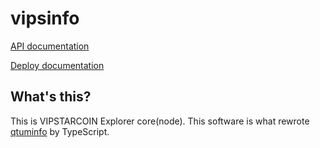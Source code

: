 # vipsinfo

[API documentation](https://github.com/vipstar-dev/vipsinfo-api/blob/master/README.md)

[Deploy documentation](./doc/deploy.md)

## What's this?
This is VIPSTARCOIN Explorer core(node). This software is what rewrote [qtuminfo](https://github.com/qtumproject/qtuminfo) by TypeScript.
